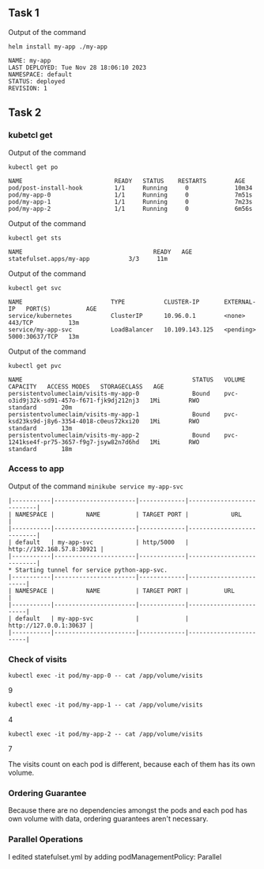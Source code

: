 ## Task 1
Output of the command
```
helm install my-app ./my-app
```

```
NAME: my-app
LAST DEPLOYED: Tue Nov 28 18:06:10 2023
NAMESPACE: default
STATUS: deployed
REVISION: 1
```

## Task 2

### kubetcl get

Output of the command

```kubectl get po```

```
NAME                          READY   STATUS    RESTARTS        AGE
pod/post-install-hook         1/1     Running     0             10m34
pod/my-app-0                  1/1     Running     0             7m51s
pod/my-app-1                  1/1     Running     0             7m23s
pod/my-app-2                  1/1     Running     0             6m56s
```

Output of the command

```kubectl get sts```

```
NAME                                     READY   AGE
statefulset.apps/my-app           3/3     11m
```

Output of the command

```kubectl get svc```

```
NAME                         TYPE           CLUSTER-IP       EXTERNAL-IP   PORT(S)          AGE
service/kubernetes           ClusterIP      10.96.0.1        <none>        443/TCP          13m
service/my-app-svc           LoadBalancer   10.109.143.125   <pending>     5000:30637/TCP   13m
```

Output of the command

```kubectl get pvc```

```
NAME                                                STATUS   VOLUME                                     CAPACITY   ACCESS MODES   STORAGECLASS   AGE
persistentvolumeclaim/visits-my-app-0               Bound    pvc-o3id9j32k-sd91-457o-f671-fjk9dj212nj3   1Mi        RWO            standard       20m
persistentvolumeclaim/visits-my-app-1               Bound    pvc-ksd23ks9d-j8y6-3354-4018-c0eus72kxi20   1Mi        RWO            standard       13m
persistentvolumeclaim/visits-my-app-2               Bound    pvc-1241kse4f-pr75-3657-f9g7-jsyw82n7d6hd   1Mi        RWO            standard       18m
```

### Access to app

Output of the command
```minikube service my-app-svc```

```
|-----------|-----------------------|-------------|---------------------------|
| NAMESPACE |         NAME          | TARGET PORT |            URL            |
|-----------|-----------------------|-------------|---------------------------|
| default   | my-app-svc            | http/5000   | http://192.168.57.8:30921 |
|-----------|-----------------------|-------------|---------------------------|
* Starting tunnel for service python-app-svc.
|-----------|-----------------------|-------------|------------------------|
| NAMESPACE |         NAME          | TARGET PORT |          URL           |
|-----------|-----------------------|-------------|------------------------|
| default   | my-app-svc            |             | http://127.0.0.1:30637 |
|-----------|-----------------------|-------------|------------------------|
```

### Check of visits

```kubectl exec -it pod/my-app-0 -- cat /app/volume/visits```

9

```kubectl exec -it pod/my-app-1 -- cat /app/volume/visits```

4

```kubectl exec -it pod/my-app-2 -- cat /app/volume/visits```

7

The visits count on each pod is different, because each of them has its own volume.

### Ordering Guarantee

Because there are no dependencies amongst the pods and each pod has own volume with data, ordering guarantees aren't necessary.

### Parallel Operations

I edited statefulset.yml by adding podManagementPolicy: Parallel